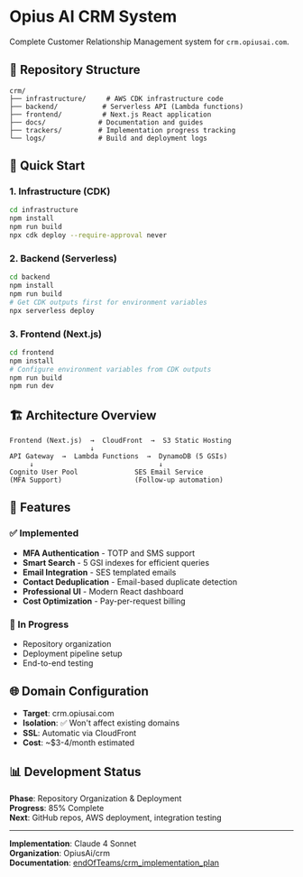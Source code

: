 # Opius AI CRM System

Complete Customer Relationship Management system for `crm.opiusai.com`.

## 📁 Repository Structure

```
crm/
├── infrastructure/     # AWS CDK infrastructure code
├── backend/           # Serverless API (Lambda functions)
├── frontend/          # Next.js React application
├── docs/             # Documentation and guides
├── trackers/         # Implementation progress tracking
└── logs/             # Build and deployment logs
```

## 🚀 Quick Start

### 1. Infrastructure (CDK)
```bash
cd infrastructure
npm install
npm run build
npx cdk deploy --require-approval never
```

### 2. Backend (Serverless)
```bash
cd backend
npm install
npm run build
# Get CDK outputs first for environment variables
npx serverless deploy
```

### 3. Frontend (Next.js)
```bash
cd frontend
npm install
# Configure environment variables from CDK outputs
npm run build
npm run dev
```

## 🏗️ Architecture Overview

```
Frontend (Next.js)  →  CloudFront  →  S3 Static Hosting
                    ↓
API Gateway  →  Lambda Functions  →  DynamoDB (5 GSIs)
     ↓                               ↓
Cognito User Pool              SES Email Service
(MFA Support)                  (Follow-up automation)
```

## 🎯 Features

### ✅ Implemented
- **MFA Authentication** - TOTP and SMS support
- **Smart Search** - 5 GSI indexes for efficient queries  
- **Email Integration** - SES templated emails
- **Contact Deduplication** - Email-based duplicate detection
- **Professional UI** - Modern React dashboard
- **Cost Optimization** - Pay-per-request billing

### 🔄 In Progress
- Repository organization
- Deployment pipeline setup
- End-to-end testing

## 🌐 Domain Configuration

- **Target**: crm.opiusai.com
- **Isolation**: ✅ Won't affect existing domains
- **SSL**: Automatic via CloudFront
- **Cost**: ~$3-4/month estimated

## 📊 Development Status

**Phase**: Repository Organization & Deployment  
**Progress**: 85% Complete  
**Next**: GitHub repos, AWS deployment, integration testing

---

**Implementation**: Claude 4 Sonnet  
**Organization**: OpiusAi/crm  
**Documentation**: [endOfTeams/crm_implementation_plan](../endOfTeams/crm_implementation_plan/)